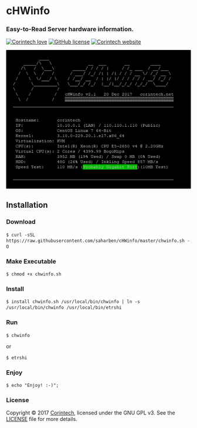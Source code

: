 # cHWinfo
### Easy-to-Read Server hardware information.

[![Corintech love](https://img.shields.io/badge/Made%20with-%E2%99%A5-ff0fa0.svg?style=flat-square)](https://www.corintech.net)
[![GitHub license](https://img.shields.io/badge/License-GPL%20v3.0-blue.svg?style=flat-square)](https://github.com/saharben/cHWinfo/blob/master/LICENSE)
[![Corintech website](https://img.shields.io/badge/Website-Corintech-c9bbbb.svg?style=flat-square)](https://www.corintech.net)

![screenshot](https://raw.githubusercontent.com/saharben/cHWinfo/master/chwinfo.png)

## Installation

### Download
```shell
$ curl -sSL https://raw.githubusercontent.com/saharben/cHWinfo/master/chwinfo.sh -O
```

### Make Executable
```shell
$ chmod +x chwinfo.sh
```

### Install
```shell
$ install chwinfo.sh /usr/local/bin/chwinfo | ln -s /usr/local/bin/chwinfo /usr/local/bin/etrshi
```

### Run
```shell
$ chwinfo
```
or
```shell
$ etrshi
```

### Enjoy
```shell
$ echo "Enjoy! :-)";
```

### License
Copyright © 2017 <a href="https://www.corintech.net">Corintech</a>, licensed under the GNU GPL v3. See the <a href="https://raw.githubusercontent.com/saharben/cHWinfo/master/LICENSE">LICENSE</a> file for more details.
